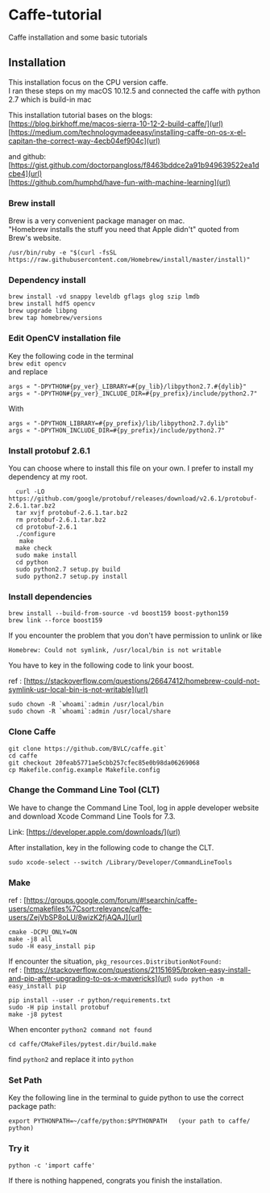 # Caffe-tutorial
Caffe installation and some basic tutorials 


## Installation 
This installation focus on the CPU version caffe.   
I ran these steps on my macOS 10.12.5 and connected the caffe with python 2.7 which is build-in mac

This installation tutorial bases on the blogs:     
[https://blog.birkhoff.me/macos-sierra-10-12-2-build-caffe/](url)           
[https://medium.com/technologymadeeasy/installing-caffe-on-os-x-el-capitan-the-correct-way-4ecb04ef904c](url)

and github:     
[https://gist.github.com/doctorpangloss/f8463bddce2a91b949639522ea1dcbe4](url)  
[https://github.com/humphd/have-fun-with-machine-learning](url)


### Brew install    
Brew is a very convenient package manager on mac.     
"Homebrew installs the stuff you need that Apple didn't" quoted from Brew's website.

`/usr/bin/ruby -e "$(curl -fsSL https://raw.githubusercontent.com/Homebrew/install/master/install)"`

### Dependency install      
```
brew install -vd snappy leveldb gflags glog szip lmdb
brew install hdf5 opencv
brew upgrade libpng
brew tap homebrew/versions
```

### Edit OpenCV installation file   
Key the following code in the terminal    
`brew edit opencv`    
and replace     
```
args « "-DPYTHON#{py_ver}_LIBRARY=#{py_lib}/libpython2.7.#{dylib}"
args « "-DPYTHON#{py_ver}_INCLUDE_DIR=#{py_prefix}/include/python2.7"
```
With    
```
args « "-DPYTHON_LIBRARY=#{py_prefix}/lib/libpython2.7.dylib"
args « "-DPYTHON_INCLUDE_DIR=#{py_prefix}/include/python2.7"
```

### Install protobuf 2.6.1

You can choose where to install this file on your own. 
I prefer to install my dependency at my root.

```
  curl -LO https://github.com/google/protobuf/releases/download/v2.6.1/protobuf-2.6.1.tar.bz2
  tar xvjf protobuf-2.6.1.tar.bz2  
  rm protobuf-2.6.1.tar.bz2  
  cd protobuf-2.6.1  
  ./configure
   make  
  make check  
  sudo make install  
  cd python  
  sudo python2.7 setup.py build  
  sudo python2.7 setup.py install
```


### Install dependencies

```
brew install --build-from-source -vd boost159 boost-python159
brew link --force boost159
```

If you encounter the problem that you don't have permission to unlink or like 

`Homebrew: Could not symlink, /usr/local/bin is not writable`

You have to key in the following code to link your boost.

ref : [https://stackoverflow.com/questions/26647412/homebrew-could-not-symlink-usr-local-bin-is-not-writable](url)

```
sudo chown -R `whoami`:admin /usr/local/bin
sudo chown -R `whoami`:admin /usr/local/share
```

### Clone Caffe

```
git clone https://github.com/BVLC/caffe.git` 
cd caffe
git checkout 20feab5771ae5cbb257cfec85e0b98da06269068
cp Makefile.config.example Makefile.config
```



### Change the Command Line Tool (CLT) 

We have to change the Command Line Tool, log in apple developer website and download Xcode Command Line Tools for 7.3. 

Link: [https://developer.apple.com/downloads/](url)

After installation, key in the following code to change the CLT.

`
sudo xcode-select --switch /Library/Developer/CommandLineTools
`

### Make
ref : [https://groups.google.com/forum/#!searchin/caffe-users/cmakefiles%7Csort:relevance/caffe-users/ZejVbSP8oLU/8wizK2fjAQAJ](url)

```
cmake -DCPU_ONLY=ON
make -j8 all
sudo -H easy_install pip
```


If encounter the situation, `pkg_resources.DistributionNotFound:`   
ref : [https://stackoverflow.com/questions/21151695/broken-easy-install-and-pip-after-upgrading-to-os-x-mavericks](url)
`
sudo python -m easy_install pip
`


```
pip install --user -r python/requirements.txt
sudo -H pip install protobuf
make -j8 pytest
```


When enconter `python2 command not found`

`cd caffe/CMakeFiles/pytest.dir/build.make`

find `python2` and replace it into `python`



### Set Path
Key the following line in the terminal to guide python to use the correct package path:

`
export PYTHONPATH=~/caffe/python:$PYTHONPATH   (your path to caffe/ python)
`


### Try it

`python -c 'import caffe' `

If there is nothing happened, congrats you finish the installation.
